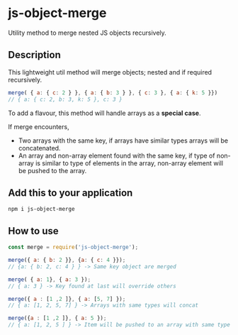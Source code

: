 # js-object-merge
Utility method to merge nested JS objects recursively.

## Description

This lightweight util method will merge objects; nested and if required recursively.
```javascript
merge( { a: { c: 2 } }, { a: { b: 3 } }, { c: 3 }, { a: { k: 5 }})
// { a: { c: 2, b: 3, k: 5 }, c: 3 }
```


To add a flavour, this method will handle arrays as a **special case**. 

If merge encounters,
- Two arrays with the same key, if arrays have similar types arrays will be concatenated.
- An array and non-array element found with the same key, if type of non-array is similar to type of elements
in the array, non-array element will be pushed to the array. 



## Add this to your application 

```shell script
npm i js-object-merge
```

## How to use

```javascript
const merge = require('js-object-merge');

merge({ a: { b: 2 }}, {a: { c: 4 }});
// {a: { b: 2, c: 4 } } -> Same key object are merged

merge( { a: 1}, { a: 3 });
// { a: 3 } -> Key found at last will override others

merge({ a : [1 ,2 ]}, { a: [5, 7] });
// { a: [1, 2, 5, 7] } -> Arrays with same types will concat

merge({a : [1 ,2 ]}, { a: 5 });
// { a: [1, 2, 5 ] } -> Item will be pushed to an array with same type


```
